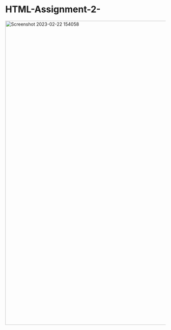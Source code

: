 # HTML-Assignment-2-

<img width="954" alt="Screenshot 2023-02-22 154058" src="https://user-images.githubusercontent.com/125477770/220704973-7fd78542-f5bc-4d89-ae8d-9c87204f76bd.png">
